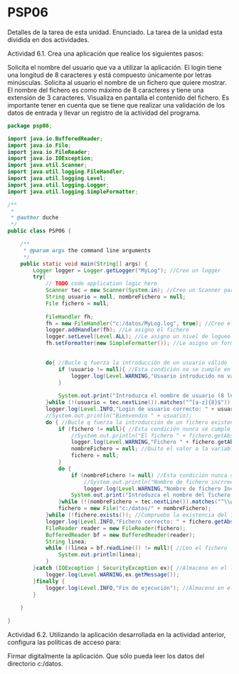 # PSP06
Detalles de la tarea de esta unidad.
Enunciado.
La tarea de la unidad esta dividida en dos actividades.

Actividad 6.1. Crea una aplicación que realice los siguientes pasos:

Solicita el nombre del usuario que va a utilizar la aplicación. El login tiene una longitud de 8 caracteres y está compuesto únicamente por letras minúsculas.
Solicita al usuario el nombre de un fichero que quiere mostrar. El nombre del fichero es como máximo de 8 caracteres y tiene una extensión de 3 caracteres.
Visualiza en pantalla el contenido del fichero.
Es importante tener en cuenta que se tiene que realizar una validación de los datos de entrada y llevar un registro de la actividad del programa.
```Java
package psp06;

import java.io.BufferedReader;
import java.io.File;
import java.io.FileReader;
import java.io.IOException;
import java.util.Scanner;
import java.util.logging.FileHandler;
import java.util.logging.Level;
import java.util.logging.Logger;
import java.util.logging.SimpleFormatter;

/**
 *
 * @author duche
 */
public class PSP06 {

    /**
     * @param args the command line arguments
     */
    public static void main(String[] args) {
        Logger logger = Logger.getLogger("MyLog"); //Creo un logger
        try{
            // TODO code application logic here
            Scanner tec = new Scanner(System.in); //Creo un Scanner para capturar entrada de teclado
            String usuario = null, nombreFichero = null;
            File fichero = null;
            
            FileHandler fh;
            fh = new FileHandler("c:/datos/MyLog.log", true); //Creo el archivo de log
            logger.addHandler(fh); //Le asigno el fichero
            logger.setLevel(Level.ALL); //Le asigno un nivel de logueo (en este caso todo)
            fh.setFormatter(new SimpleFormatter()); //Le asigno un formatter

            
            do{ //Bucle q fuerza la introducción de un usuario válido
                if (usuario != null){ //Esta condición no se cumple en la primera iteración.
                    logger.log(Level.WARNING,"Usuario introducido no válido"); //Almaceno el fallo en el log
                }
                
                System.out.print("Introduzca el nombre de usuario (8 letras minúsculas): ");
            }while (!(usuario = tec.nextLine()).matches("^[a-z]{8}$")); //Este regex comprueba si se introduce una cadena de texto de 8 caracteres minúscula
            logger.log(Level.INFO,"Login de usuario correcto: " + usuario); //Almaceno el login correcto en el log
            //System.out.println("Bienvendio " + usuario);
            do { //Bucle q fuerza la introducción de un fichero existente
                if (fichero != null){ //Esta condición nunca se cumple en la primera iteración
                    //System.out.println("El fichero " + fichero.getAbsolutePath() + " no existe...");
                    logger.log(Level.WARNING,"Fichero " + fichero.getAbsolutePath() + " inexistente!!!"); //Almaceno el fallo en el log
                    nombreFichero = null; //Quito el valor a la variable para q entre en el otro bucle como si fuera la primera vez
                    fichero = null;
                }
                do {
                    if (nombreFichero != null) //Esta condición nunca se cumple en la rimera iteración
                        //System.out.println("Nombre de fichero incrrecto!!");
                        logger.log(Level.WARNING,"Nombre de fichero Incorrecto!!!"); //Almaceno el fallo en el log
                    System.out.print("Introduzca el nombre del fichero: ");
                }while (!(nombreFichero = tec.nextLine()).matches("^\\w{1,8}\\.\\w{3}$")); //Regex que detecta un numbre de fichero entre 1 y 8 caracteres alfanuméricos con una extensión de 3 caracteres alfanuméricos
                fichero = new File("c:/datos/" + nombreFichero);
            }while (!fichero.exists()); //Compruebo la existencia del fichero
            logger.log(Level.INFO,"Fichero correcto: " + fichero.getAbsolutePath()); //Almaceno el fichero correcto en el log
            FileReader reader = new FileReader(fichero);
            BufferedReader bf = new BufferedReader(reader);
            String linea;
            while ((linea = bf.readLine()) != null){ //Leo el fichero
                System.out.println(linea);
            }
        }catch (IOException | SecurityException ex){ //Almaceno en el log todos los posibles fallos
            logger.log(Level.WARNING,ex.getMessage());
        }finally {
            logger.log(Level.INFO,"Fin de ejecución"); //Almaceno en el log el fin de ejecución
        }
        
    }
    
}
```

Actividad 6.2. Utilizando la aplicación desarrollada en la actividad anterior, configura las políticas de acceso para:

Firmar digitalmente la aplicación.
Que sólo pueda leer los datos del directorio c:/datos.
